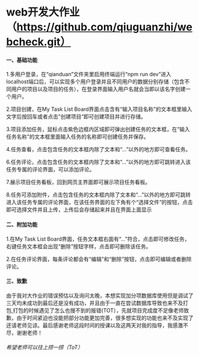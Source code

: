 # web开发大作业（https://github.com/qiuguanzhi/webcheck.git）

#### 一、基础功能

1.多用户登录，在“qianduan”文件夹里启用终端运行“npm run dev”进入localhost端口后，可以实现多个用户登录并且不同用户的数据分别存储（包含不同用户的项目以及项目的任务），在登录界面输入用户名就会当即以该名字创建一个用户。

2.项目创建，在My Task List Board界面点击含有“输入项目名称”的文本框里输入文字后按回车或者点击”创建项目“即可创建项目并进行存储。

3.项目添加任务，鼠标点击紫色边框内区域即可弹出创建任务的文本框，在“输入任务名称”的文本框里面输入任务的名称即可创建任务并保存。

4.任务查看，点击包含任务的文本框内除了文本和“...”以外的地方即可查看任务。

6.任务评论，点击包含任务的文本框内除了文本和“...”以外的地方即可跳转进入该任务专属的评论界面，可以添加评论。

7.展示项目任务看板，回到网页主界面即可展示项目任务看板。

8.任务可添加附件，点击包含任务的文本框内除了文本和“...”以外的地方即可跳转进入该任务专属的评论界面，在该任务界面的左下角有个“选择文件”的按钮，点击即可选择文件并且上传，上传后会存储起来并且在界面上面显示

#### 二、附加功能

1.在My Task List Board界面，任务文本框右面有“...”符合，点击即可修改任务，右键任务文本框会出现“删除”按钮字样，点击即可删除该任务。

2.在任务评论界面，每条评论都会有“编辑”和“删除”按钮，点击即可编辑或者删除评论。

#### 三、致歉

由于我对大作业的错误预估以及询问太晚，本想实现加分项数据库使用但是调试了三天均未成功到最后还是没有成功，并且由于一直在尝试数据库导致也来不及打包,打包的时候遇见了怎么也搜不到的报错(TOT），先就项目完成度不足像老师致歉，由于时间紧迫也没能把部分功能更加完善，很多想实现的功能也来不及实现了还请老师见谅。最后感谢老师这段时间的授课以及这两天对我的指导，我感激不尽，谢谢老师！

###### 希望老师可以往上捞一捞（ToT）
